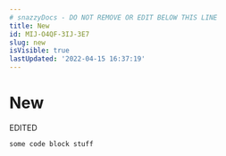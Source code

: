 ```yaml
---
# snazzyDocs - DO NOT REMOVE OR EDIT BELOW THIS LINE
title: New
id: MIJ-O4QF-3IJ-3E7
slug: new
isVisible: true
lastUpdated: '2022-04-15 16:37:19'
---
```

# New

<div class="sd-callout" data-callout-type="tip">EDITED</div>

```
some code block stuff
```